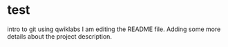 # test
intro to git using qwiklabs 
I am editing the README file. Adding some more details about the project description.
